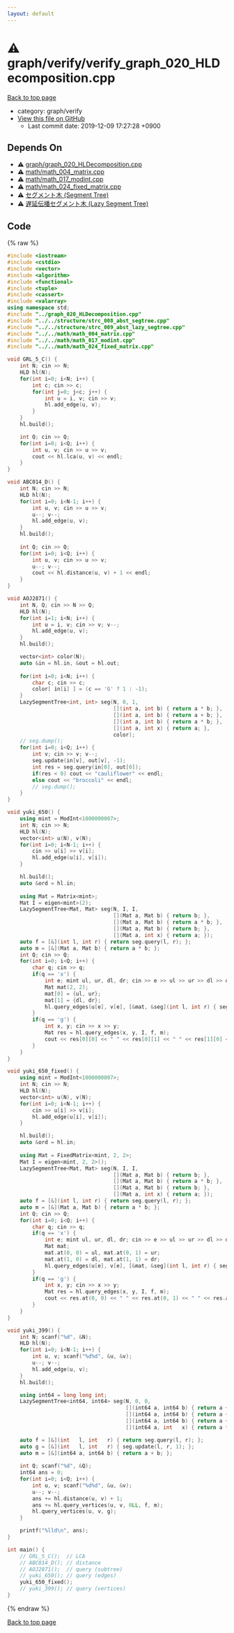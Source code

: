 ```yaml
---
layout: default
---
```


<!-- mathjax config similar to math.stackexchange -->
<script type="text/javascript" async
  src="https://cdnjs.cloudflare.com/ajax/libs/mathjax/2.7.5/MathJax.js?config=TeX-MML-AM_CHTML">
</script>
<script type="text/x-mathjax-config">
  MathJax.Hub.Config({
    TeX: { equationNumbers: { autoNumber: "AMS" }},
    tex2jax: {
      inlineMath: [ ['$','$'] ],
      processEscapes: true
    },
    "HTML-CSS": { matchFontHeight: false },
    displayAlign: "left",
    displayIndent: "2em"
  });
</script>

<script type="text/javascript" src="https://cdnjs.cloudflare.com/ajax/libs/jquery/3.4.1/jquery.min.js"></script>
<script src="https://cdn.jsdelivr.net/npm/jquery-balloon-js@1.1.2/jquery.balloon.min.js" integrity="sha256-ZEYs9VrgAeNuPvs15E39OsyOJaIkXEEt10fzxJ20+2I=" crossorigin="anonymous"></script>
<script type="text/javascript" src="../../../assets/js/copy-button.js"></script>
<link rel="stylesheet" href="../../../assets/css/copy-button.css" />


# :warning: graph/verify/verify_graph_020_HLDecomposition.cpp
<a href="../../../index.html">Back to top page</a>

* category: graph/verify
* <a href="{{ site.github.repository_url }}/blob/master/graph/verify/verify_graph_020_HLDecomposition.cpp">View this file on GitHub</a>
    - Last commit date: 2019-12-09 17:27:28 +0900




## Depends On
* :warning: <a href="../graph_020_HLDecomposition.cpp.html">graph/graph_020_HLDecomposition.cpp</a>
* :warning: <a href="../../math/math_004_matrix.cpp.html">math/math_004_matrix.cpp</a>
* :warning: <a href="../../math/math_017_modint.cpp.html">math/math_017_modint.cpp</a>
* :warning: <a href="../../math/math_024_fixed_matrix.cpp.html">math/math_024_fixed_matrix.cpp</a>
* :warning: <a href="../../structure/strc_008_abst_segtree.cpp.html">セグメント木 (Segment Tree)</a>
* :warning: <a href="../../structure/strc_009_abst_lazy_segtree.cpp.html">遅延伝播セグメント木 (Lazy Segment Tree)</a>


## Code
{% raw %}
```cpp
#include <iostream>
#include <cstdio>
#include <vector>
#include <algorithm>
#include <functional>
#include <tuple>
#include <cassert>
#include <valarray>
using namespace std;
#include "../graph_020_HLDecomposition.cpp"
#include "../../structure/strc_008_abst_segtree.cpp"
#include "../../structure/strc_009_abst_lazy_segtree.cpp"
#include "../../math/math_004_matrix.cpp"
#include "../../math/math_017_modint.cpp"
#include "../../math/math_024_fixed_matrix.cpp"

void GRL_5_C() {
    int N; cin >> N;
    HLD hl(N);
    for(int i=0; i<N; i++) {
        int c; cin >> c;
        for(int j=0; j<c; j++) {
            int u = i, v; cin >> v;
            hl.add_edge(u, v);
        }
    }
    hl.build();

    int Q; cin >> Q;
    for(int i=0; i<Q; i++) {
        int u, v; cin >> u >> v;
        cout << hl.lca(u, v) << endl;
    }
}

void ABC014_D() {
    int N; cin >> N;
    HLD hl(N);
    for(int i=0; i<N-1; i++) {
        int u, v; cin >> u >> v;
        u--; v--;
        hl.add_edge(u, v);
    }
    hl.build();
 
    int Q; cin >> Q;
    for(int i=0; i<Q; i++) {
        int u, v; cin >> u >> v;
        u--; v--;
        cout << hl.distance(u, v) + 1 << endl;
    }
}

void AOJ2871() {
    int N, Q; cin >> N >> Q;
    HLD hl(N);
    for(int i=1; i<N; i++) {
        int u = i, v; cin >> v; v--;
        hl.add_edge(u, v);
    }
    hl.build();

    vector<int> color(N);
    auto &in = hl.in, &out = hl.out;
    
    for(int i=0; i<N; i++) {
        char c; cin >> c;
        color[ in[i] ] = (c == 'G' ? 1 : -1);
    }
    LazySegmentTree<int, int> seg(N, 0, 1,
                                  [](int a, int b) { return a * b; },
                                  [](int a, int b) { return a + b; },
                                  [](int a, int b) { return a * b; },
                                  [](int a, int x) { return a; },
                                  color);
    // seg.dump();
    for(int i=0; i<Q; i++) {
        int v; cin >> v; v--;
        seg.update(in[v], out[v], -1);
        int res = seg.query(in[0], out[0]);
        if(res < 0) cout << "cauliflower" << endl;
        else cout << "broccoli" << endl;
        // seg.dump();
    }
}

void yuki_650() {
    using mint = ModInt<1000000007>;
    int N; cin >> N;
    HLD hl(N);
    vector<int> u(N), v(N);
    for(int i=0; i<N-1; i++) {
        cin >> u[i] >> v[i];
        hl.add_edge(u[i], v[i]);
    }

    hl.build();
    auto &ord = hl.in;
    
    using Mat = Matrix<mint>;
    Mat I = eigen<mint>(2);
    LazySegmentTree<Mat, Mat> seg(N, I, I,
                                  [](Mat a, Mat b) { return b; },
                                  [](Mat a, Mat b) { return a * b; },
                                  [](Mat a, Mat b) { return b; },
                                  [](Mat a, int x) { return a; });
    auto f = [&](int l, int r) { return seg.query(l, r); };
    auto m = [&](Mat a, Mat b) { return a * b; };
    int Q; cin >> Q;
    for(int i=0; i<Q; i++) {
        char q; cin >> q;
        if(q == 'x') {
            int e; mint ul, ur, dl, dr; cin >> e >> ul >> ur >> dl >> dr;
            Mat mat(2, 2);
            mat[0] = {ul, ur};
            mat[1] = {dl, dr};
            hl.query_edges(u[e], v[e], [&mat, &seg](int l, int r) { seg.update(l, r, mat); });
        }
        if(q == 'g') {
            int x, y; cin >> x >> y;
            Mat res = hl.query_edges(x, y, I, f, m);
            cout << res[0][0] << " " << res[0][1] << " " << res[1][0] << " " << res[1][1] << endl;
        }
    }
}

void yuki_650_fixed() {
    using mint = ModInt<1000000007>;
    int N; cin >> N;
    HLD hl(N);
    vector<int> u(N), v(N);
    for(int i=0; i<N-1; i++) {
        cin >> u[i] >> v[i];
        hl.add_edge(u[i], v[i]);
    }

    hl.build();
    auto &ord = hl.in;
    
    using Mat = FixedMatrix<mint, 2, 2>;
    Mat I = eigen<mint, 2, 2>();
    LazySegmentTree<Mat, Mat> seg(N, I, I,
                                  [](Mat a, Mat b) { return b; },
                                  [](Mat a, Mat b) { return a * b; },
                                  [](Mat a, Mat b) { return b; },
                                  [](Mat a, int x) { return a; });
    auto f = [&](int l, int r) { return seg.query(l, r); };
    auto m = [&](Mat a, Mat b) { return a * b; };
    int Q; cin >> Q;
    for(int i=0; i<Q; i++) {
        char q; cin >> q;
        if(q == 'x') {
            int e; mint ul, ur, dl, dr; cin >> e >> ul >> ur >> dl >> dr;
            Mat mat;
            mat.at(0, 0) = ul, mat.at(0, 1) = ur;
            mat.at(1, 0) = dl, mat.at(1, 1) = dr;
            hl.query_edges(u[e], v[e], [&mat, &seg](int l, int r) { seg.update(l, r, mat); });
        }
        if(q == 'g') {
            int x, y; cin >> x >> y;
            Mat res = hl.query_edges(x, y, I, f, m);
            cout << res.at(0, 0) << " " << res.at(0, 1) << " " << res.at(1, 0) << " " << res.at(1, 1) << endl;
        }
    }    
}

void yuki_399() {
    int N; scanf("%d", &N);
    HLD hl(N);
    for(int i=0; i<N-1; i++) {
        int u, v; scanf("%d%d", &u, &v);
        u--; v--;
        hl.add_edge(u, v);
    }
    hl.build();

    using int64 = long long int;
    LazySegmentTree<int64, int64> seg(N, 0, 0,
                                      [](int64 a, int64 b) { return a + b; },
                                      [](int64 a, int64 b) { return a + b; },
                                      [](int64 a, int64 b) { return a + b; },
                                      [](int64 a, int   x) { return a * x; });

    auto f = [&](int   l, int   r) { return seg.query(l, r); };
    auto g = [&](int   l, int   r) { seg.update(l, r, 1); };
    auto m = [&](int64 a, int64 b) { return a + b; };
    
    int Q; scanf("%d", &Q);
    int64 ans = 0;
    for(int i=0; i<Q; i++) {
        int u, v; scanf("%d%d", &u, &v);
        u--; v--;
        ans += hl.distance(u, v) + 1;
        ans += hl.query_vertices(u, v, 0LL, f, m);
        hl.query_vertices(u, v, g);
    }

    printf("%lld\n", ans);
}

int main() {
    // GRL_5_C();  // LCA
    // ABC014_D(); // distance
    // AOJ2871();  // query (subtree)
    // yuki_650(); // query (edges)
    yuki_650_fixed();
    // yuki_399(); // query (vertices)
}

```
{% endraw %}

<a href="../../../index.html">Back to top page</a>

